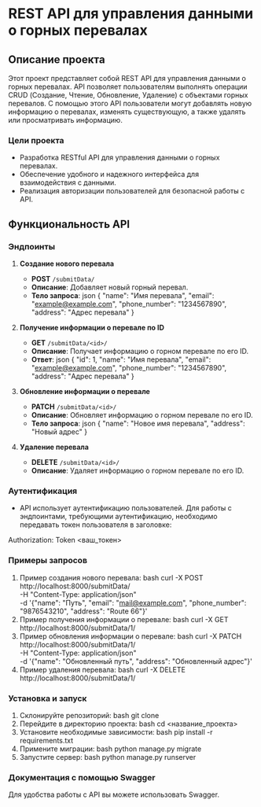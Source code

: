 # REST API для управления данными о горных перевалах

## Описание проекта

Этот проект представляет собой REST API для управления данными о горных перевалах. API позволяет пользователям выполнять операции CRUD (Создание, Чтение, Обновление, Удаление) с объектами горных перевалов. С помощью этого API пользователи могут добавлять новую информацию о перевалах, изменять существующую, а также удалять или просматривать информацию.

### Цели проекта

- Разработка RESTful API для управления данными о горных перевалах.
- Обеспечение удобного и надежного интерфейса для взаимодействия с данными.
- Реализация авторизации пользователей для безопасной работы с API.

## Функциональность API

### Эндпоинты

1. **Создание нового перевала**
   - **POST** `/submitData/`
   - **Описание**: Добавляет новый горный перевал.
   - **Тело запроса**:
json
   {
     "name": "Имя перевала",
     "email": "example@example.com",
     "phone_number": "1234567890",
     "address": "Адрес перевала"
   }
   
2. **Получение информации о перевале по ID**
   - **GET** `/submitData/<id>/`
   - **Описание**: Получает информацию о горном перевале по его ID.
   - **Ответ**:
json
   {
     "id": 1,
     "name": "Имя перевала",
     "email": "example@example.com",
     "phone_number": "1234567890",
     "address": "Адрес перевала"
   }
   
3. **Обновление информации о перевале**
   - **PATCH** `/submitData/<id>/`
   - **Описание**: Обновляет информацию о горном перевале по его ID.
   - **Тело запроса**:
json
   {
     "name": "Новое имя перевала",
     "address": "Новый адрес"
   }
   
4. **Удаление перевала**
   - **DELETE** `/submitData/<id>/`
   - **Описание**: Удаляет информацию о горном перевале по его ID.

### Аутентификация

- API использует аутентификацию пользователей. Для работы с эндпоинтами, требующими аутентификацию, необходимо передавать токен пользователя в заголовке:

Authorization: Token <ваш_токен>
### Примеры запросов

1. Пример создания нового перевала:
bash
curl -X POST http://localhost:8000/submitData/ \
-H "Content-Type: application/json" \
-d '{"name": "Путь", "email": "mail@example.com", "phone_number": "9876543210", "address": "Route 66"}'
2. Пример получения информации о перевале:
bash
curl -X GET http://localhost:8000/submitData/1/
3. Пример обновления информации о перевале:
bash
curl -X PATCH http://localhost:8000/submitData/1/ \
-H "Content-Type: application/json" \
-d '{"name": "Обновленный путь", "address": "Обновленный адрес"}'
4. Пример удаления перевала:
bash
curl -X DELETE http://localhost:8000/submitData/1/
### Установка и запуск

1. Склонируйте репозиторий:
bash
git clone 
2. Перейдите в директорию проекта:
bash
cd <название_проекта>
3. Установите необходимые зависимости:
bash
pip install -r requirements.txt
4. Примените миграции:
bash
python manage.py migrate
5. Запустите сервер:
bash
python manage.py runserver
### Документация с помощью Swagger

Для удобства работы с API вы можете использовать Swagger.
